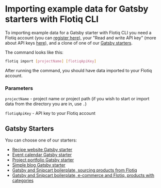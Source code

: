 # Importing example data for Gatsby starters with Flotiq CLI

To importing example data for a Gatsby starter with Flotiq CLI you need a Flotiq account (you can [register here](http://editor.flotiq.com/register.html)), your "Read and write API key" (more about API keys [here](../API/index.md)), and a clone of one of our [Gatsby starters](#gatsby-starters).

The command looks like this:

```bash
flotiq import [projectName] [flotiqApiKey]
```

After running the command, you should have data imported to your Flotiq account.

### Parameters

`projectName` - project name or project path (if you wish to start or import data from the directory you are in, use `.`)

`flotiqApiKey` - API key to your Flotiq account

## Gatsby Starters

You can choose one of our starters:

* [Recipe website Gatsby starter](https://github.com/flotiq/gatsby-starter-recipes)
* [Event calendar Gatsby starter](https://github.com/flotiq/gatsby-starter-event-calendar)
* [Project portfolio Gatsby starter](https://github.com/flotiq/gatsby-starter-projects)
* [Simple blog Gatsby starter](https://github.com/flotiq/gatsby-starter-blog)
* [Gatsby and Snipcart boilerplate, sourcing products from Flotiq](https://github.com/flotiq/gatsby-starter-products)
* [Gatsby and Snipcart boilerplate, e-commerce and Flotiq, products with categories](https://github.com/flotiq/gatsby-starter-products-with-categories)
